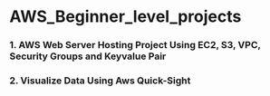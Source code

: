 # AWS_Beginner_level_projects

### 1. AWS Web Server Hosting Project Using EC2, S3, VPC, Security Groups and Keyvalue Pair 
### 2. Visualize Data Using Aws Quick-Sight 
